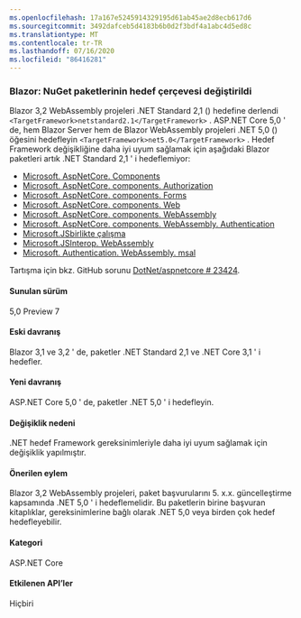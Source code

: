 ```yaml
---
ms.openlocfilehash: 17a167e5245914329195d61ab45ae2d8ecb617d6
ms.sourcegitcommit: 3492dafceb5d4183b6b0d2f3bdf4a1abc4d5ed8c
ms.translationtype: MT
ms.contentlocale: tr-TR
ms.lasthandoff: 07/16/2020
ms.locfileid: "86416281"
---
```

### <a name="blazor-target-framework-of-nuget-packages-changed"></a>Blazor: NuGet paketlerinin hedef çerçevesi değiştirildi

Blazor 3,2 WebAssembly projeleri .NET Standard 2,1 () hedefine derlendi `<TargetFramework>netstandard2.1</TargetFramework>` . ASP.NET Core 5,0 ' de, hem Blazor Server hem de Blazor WebAssembly projeleri .NET 5,0 () öğesini hedefleyin `<TargetFramework>net5.0</TargetFramework>` . Hedef Framework değişikliğine daha iyi uyum sağlamak için aşağıdaki Blazor paketleri artık .NET Standard 2,1 ' i hedeflemiyor:

* [Microsoft. AspNetCore. Components](https://www.nuget.org/packages/Microsoft.AspNetCore.Components)
* [Microsoft. AspNetCore. components. Authorization](https://www.nuget.org/packages/Microsoft.AspNetCore.Components.Authorization)
* [Microsoft. AspNetCore. components. Forms](https://www.nuget.org/packages/Microsoft.AspNetCore.Components.Forms)
* [Microsoft. AspNetCore. components. Web](https://www.nuget.org/packages/Microsoft.AspNetCore.Components.Web)
* [Microsoft. AspNetCore. components. WebAssembly](https://www.nuget.org/packages/Microsoft.AspNetCore.Components.WebAssembly)
* [Microsoft. AspNetCore. components. WebAssembly. Authentication](https://www.nuget.org/packages/Microsoft.AspNetCore.Components.WebAssembly.Authentication)
* [Microsoft.JSbirlikte çalışma](https://www.nuget.org/packages/Microsoft.JSInterop)
* [Microsoft.JSInterop. WebAssembly](https://www.nuget.org/packages/Microsoft.JSInterop.WebAssembly)
* [Microsoft. Authentication. WebAssembly. msal](https://www.nuget.org/packages/Microsoft.Authentication.WebAssembly.Msal)

Tartışma için bkz. GitHub sorunu [DotNet/aspnetcore # 23424](https://github.com/dotnet/aspnetcore/issues/23424).

#### <a name="version-introduced"></a>Sunulan sürüm

5,0 Preview 7

#### <a name="old-behavior"></a>Eski davranış

Blazor 3,1 ve 3,2 ' de, paketler .NET Standard 2,1 ve .NET Core 3,1 ' i hedefler.

#### <a name="new-behavior"></a>Yeni davranış

ASP.NET Core 5,0 ' de, paketler .NET 5,0 ' i hedefleyin.

#### <a name="reason-for-change"></a>Değişiklik nedeni

.NET hedef Framework gereksinimleriyle daha iyi uyum sağlamak için değişiklik yapılmıştır.

#### <a name="recommended-action"></a>Önerilen eylem

Blazor 3,2 WebAssembly projeleri, paket başvurularını 5. x.x. güncelleştirme kapsamında .NET 5,0 ' i hedeflemelidir. Bu paketlerin birine başvuran kitaplıklar, gereksinimlerine bağlı olarak .NET 5,0 veya birden çok hedef hedefleyebilir.

#### <a name="category"></a>Kategori

ASP.NET Core

#### <a name="affected-apis"></a>Etkilenen API’ler

Hiçbiri

<!--

#### Affected APIs

Not detectable via API analysis

-->
